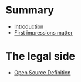 # Summary

- [Introduction](./introduction/README.md)
- [First impressions matter](./first-impressions-matter/README.md)

# The legal side

- [Open Source Definition](./open-source-definition.md)
